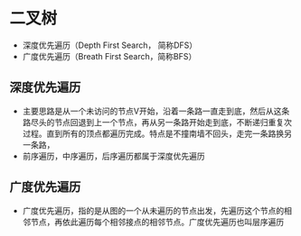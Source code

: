 # 二叉树

* 深度优先遍历（Depth First Search， 简称DFS）
* 广度优先遍历（Breath First Search，简称BFS）

## 深度优先遍历
* 主要思路是从一个未访问的节点V开始，沿着一条路一直走到底，然后从这条路尽头的节点回退到上一个节点，再从另一条路开始走到底，不断递归重复次过程。直到所有的顶点都遍历完成。特点是不撞南墙不回头，走完一条路换另一条路，
* 前序遍历，中序遍历，后序遍历都属于深度优先遍历

## 广度优先遍历
* 广度优先遍历，指的是从图的一个从未遍历的节点出发，先遍历这个节点的相邻节点，再依此遍历每个相邻接点的相邻节点。广度优先遍历也叫层序遍历